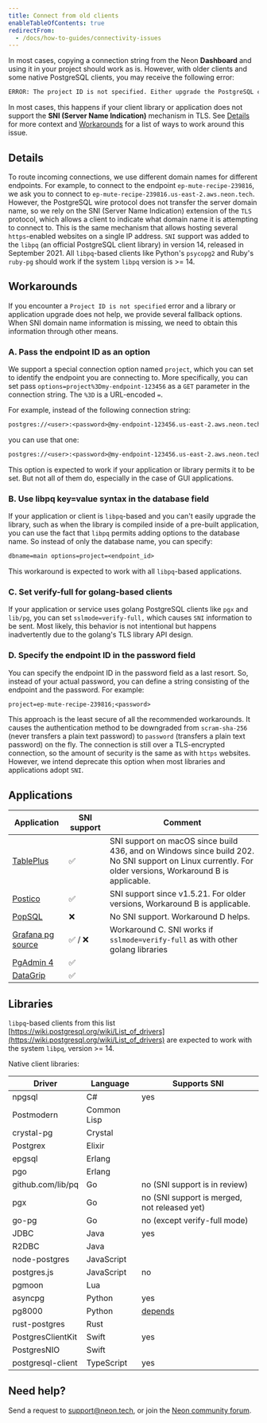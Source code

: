 ```yaml
---
title: Connect from old clients
enableTableOfContents: true
redirectFrom:
  - /docs/how-to-guides/connectivity-issues
---
```


In most cases, copying a connection string from the Neon **Dashboard** and using it in your project should work as is. However, with older clients and some native PostgreSQL clients, you may receive the following error:

```txt
ERROR: The project ID is not specified. Either upgrade the PostgreSQL client library (libpq) for SNI support or pass the project ID (the first part of the domain name) as a parameter: '&options=project%3D'. See [https://neon.tech/sni](https://neon.tech/sni) for more information.
```

In most cases, this happens if your client library or application does not support the **SNI (Server Name Indication)** mechanism in TLS. See [Details](#details) for more context and [Workarounds](#workarounds) for a list of ways to work around this issue.

## Details

To route incoming connections, we use different domain names for different endpoints. For example, to connect to the endpoint `ep-mute-recipe-239816`, we ask you to connect to `ep-mute-recipe-239816.us-east-2.aws.neon.tech`. However, the PostgreSQL wire protocol does not transfer the server domain name, so we rely on the SNI (Server Name Indication) extension of the `TLS` protocol, which allows a client to indicate what domain name it is attempting to connect to. This is the same mechanism that allows hosting several `https`-enabled websites on a single IP address. `SNI` support was added to the `libpq` (an official PostgreSQL client library) in version 14, released in September 2021. All `libpq`-based clients like Python's `psycopg2` and Ruby's `ruby-pg` should work if the system `libpq`  version is >= 14.

## Workarounds

If you encounter a `Project ID is not specified` error and a library or application upgrade does not help, we provide several fallback options. When SNI domain name information is missing, we need to obtain this information through other means.

### A. Pass the endpoint ID as an option

We support a special connection option named `project`, which you can set to identify the endpoint you are connecting to. More specifically, you can set pass `options=project%3Dmy-endpoint-123456` as a `GET` parameter in the connection string. The `%3D` is a URL-encoded `=`.

For example, instead of the following connection string:

```txt
postgres://<user>:<password>@my-endpoint-123456.us-east-2.aws.neon.tech/main
```

you can use that one:

```txt
postgres://<user>:<password>@my-endpoint-123456.us-east-2.aws.neon.tech/main?options=project%3Dmy-endpoint-123456
```

This option is expected to work if your application or library permits it to be set. But not all of them do, especially in the case of GUI applications.

### B. Use libpq key=value syntax in the database field

If your application or client is `libpq`-based and you can't easily upgrade the library, such as when the library is compiled inside of a pre-built application, you can use the fact that `libpq` permits adding options to the database name. So instead of only the database name, you can specify:

```txt
dbname=main options=project=<endpoint_id>
```

This workaround is expected to work with all `libpq`-based applications.

### C. Set verify-full for golang-based clients

If your application or service uses golang PostgreSQL clients like `pgx` and `lib/pg`, you can set `sslmode=verify-full,` which causes `SNI` information to be sent. Most likely, this behavior is not intentional but happens inadvertently due to the golang's TLS library API design.

### D. Specify the endpoint ID in the password field

You can specify the endpoint ID in the password field as a last resort. So, instead of your actual password, you can define a string consisting of the endpoint and the password. For example:

```txt
project=ep-mute-recipe-239816;<password>
```

This approach is the least secure of all the recommended workarounds. It causes the authentication method to be downgraded from `scram-sha-256` (never transfers a plain text password) to `password` (transfers a plain text password) on the fly. The connection is still over a TLS-encrypted connection, so the amount of security is the same as with `https` websites. However, we intend deprecate this option when most libraries and applications adopt `SNI`.

## Applications

| Application                                                                        | SNI support | Comment                                                                                                                          |
| ---------------------------------------------------------------------------------- | ----------- | -------------------------------------------------------------------------------------------------------------------------------- |
| [TablePlus](https://tableplus.com)                                                 | ✅          | SNI support on macOS since build 436, and on Windows since build 202. No SNI support on Linux currently. For older versions, Workaround B is applicable. |
| [Postico](https://eggerapps.at/postico/)                                           | ✅          | SNI support since v1.5.21. For older versions, Workaround B is applicable.                                                       |
| [PopSQL](https://popsql.com/)                                                      | ❌          | No SNI support. Workaround D helps.                                                                                              |
| [Grafana pg source](https://grafana.com/docs/grafana/latest/datasources/postgres/) | ✅ / ❌     | Workaround C. SNI works if `sslmode=verify-full` as with other golang libraries                                                    |
| [PgAdmin 4](https://www.pgadmin.org/)                                              | ✅          |                                                                                                                                  |
| [DataGrip](https://www.jetbrains.com/datagrip/)                                    | ✅          |                                                                                                                                  |

## Libraries

`libpq`-based clients from this list [https://wiki.postgresql.org/wiki/List_of_drivers](https://wiki.postgresql.org/wiki/List_of_drivers) are expected to work with the system `libpq`, version >= 14.

Native client libraries:

| Driver            | Language    | Supports SNI                                             |
| ----------------- | ----------- | -------------------------------------------------------- |
| npgsql            | C#          | yes                                                      |
| Postmodern        | Common Lisp |                                                          |
| crystal-pg        | Crystal     |                                                          |
| Postgrex          | Elixir      |                                                          |
| epgsql            | Erlang      |                                                          |
| pgo               | Erlang      |                                                          |
| github.com/lib/pq | Go          | no (SNI support is in review)                            |
| pgx               | Go          | no (SNI support is merged, not released yet)              |
| go-pg             | Go          | no (except verify-full mode)                             |
| JDBC              | Java        | yes                                                      |
| R2DBC             | Java        |                                                          |
| node-postgres     | JavaScript  |                                                          |
| postgres.js       | JavaScript  | no                                                       |
| pgmoon            | Lua         |                                                          |
| asyncpg           | Python      | yes                                                      |
| pg8000            | Python      | [depends](https://github.com/neondatabase/neon/pull/2008) |
| rust-postgres     | Rust        |                                                          |
| PostgresClientKit | Swift       | yes                                                      |
| PostgresNIO       | Swift       |                                                          |
| postgresql-client | TypeScript  | yes                                                      |

## Need help?

Send a request to [support@neon.tech](mailto:support@neon.tech), or join the [Neon community forum](https://community.neon.tech/).
